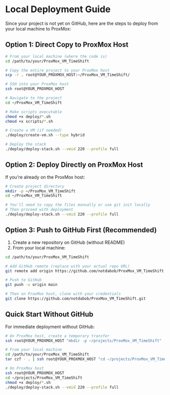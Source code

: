# Local Deployment Guide

Since your project is not yet on GitHub, here are the steps to deploy from your local machine to ProxMox:

## Option 1: Direct Copy to ProxMox Host

```bash
# From your local machine (where the code is)
cd /path/to/your/ProxMox_VM_TimeShift

# Copy the entire project to your ProxMox host
scp -r . root@YOUR_PROXMOX_HOST:~/ProxMox_VM_TimeShift/

# SSH into your ProxMox host
ssh root@YOUR_PROXMOX_HOST

# Navigate to the project
cd ~/ProxMox_VM_TimeShift

# Make scripts executable
chmod +x deploy/*.sh
chmod +x scripts/*.sh

# Create a VM (if needed)
./deploy/create-vm.sh --type hybrid

# Deploy the stack
./deploy/deploy-stack.sh --vmid 220 --profile full
```

## Option 2: Deploy Directly on ProxMox Host

If you're already on the ProxMox host:

```bash
# Create project directory
mkdir -p ~/ProxMox_VM_TimeShift
cd ~/ProxMox_VM_TimeShift

# You'll need to copy the files manually or use git init locally
# Then proceed with deployment
./deploy/deploy-stack.sh --vmid 220 --profile full
```

## Option 3: Push to GitHub First (Recommended)

1. Create a new repository on GitHub (without README)
2. From your local machine:

```bash
cd /path/to/your/ProxMox_VM_TimeShift

# Add GitHub remote (replace with your actual repo URL)
git remote add origin https://github.com/notdabob/ProxMox_VM_TimeShift.git

# Push to GitHub
git push -u origin main

# Then on ProxMox host, clone with your credentials
git clone https://github.com/notdabob/ProxMox_VM_TimeShift.git
```

## Quick Start Without GitHub

For immediate deployment without GitHub:

```bash
# On ProxMox host, create a temporary transfer
ssh root@YOUR_PROXMOX_HOST "mkdir -p ~/projects/ProxMox_VM_TimeShift"

# From your local machine
cd /path/to/your/ProxMox_VM_TimeShift
tar czf - . | ssh root@YOUR_PROXMOX_HOST "cd ~/projects/ProxMox_VM_TimeShift && tar xzf -"

# On ProxMox host
ssh root@YOUR_PROXMOX_HOST
cd ~/projects/ProxMox_VM_TimeShift
chmod +x deploy/*.sh
./deploy/deploy-stack.sh --vmid 220 --profile full
```
